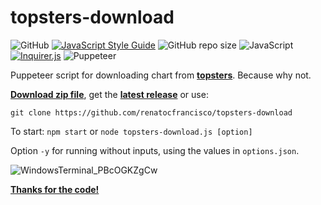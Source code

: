 # topsters-download

![GitHub](https://img.shields.io/github/license/renatocfrancisco/topsters-download)
[![JavaScript Style Guide](https://img.shields.io/badge/code_style-standard-brightgreen.svg)](https://standardjs.com)
![GitHub repo size](https://img.shields.io/github/repo-size/renatocfrancisco/topsters-download)
![JavaScript](https://img.shields.io/badge/Javascript-%23323330.svg?flat&logo=javascript&logoColor=%23F7DF1E)
[![Inquirer.js](https://img.shields.io/badge/Inquirer.js-%23323330.svg?flat&logo=javascript&logoColor=%23F7DF1E)](https://github.com/SBoudrias/Inquirer.js)
![Puppeteer](https://img.shields.io/badge/Puppeteer-40B5A4?style=flat&logo=Puppeteer&logoColor=white)

Puppeteer script for downloading chart from [**topsters**](https://www.neverendingchartrendering.org/). Because why not.

[**Download zip file**](https://github.com/renatocfrancisco/topsters-download/archive/refs/heads/main.zip), get the [**latest release**](https://github.com/renatocfrancisco/topsters-download/releases/latest) or use:

```console
git clone https://github.com/renatocfrancisco/topsters-download
```

To start: `npm start` or `node topsters-download.js [option]`

Option `-y` for running without inputs, using the values in `options.json`.

![WindowsTerminal_PBcOGKZgCw](https://github.com/renatocfrancisco/topsters-download/assets/56325092/eb29d628-a703-4022-83f3-780d699f9ccb)

[**Thanks for the code!**](https://thanksforthecode.com/?name=topsters-download)
